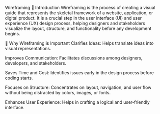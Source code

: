 Wireframing
📄 Introduction
Wireframing is the process of creating a visual guide that represents the skeletal framework of a website, application, or digital product. It is a crucial step in the user interface (UI) and user experience (UX) design process, helping designers and stakeholders visualize the layout, structure, and functionality before any development begins.

🎯 Why Wireframing is Important
Clarifies Ideas: Helps translate ideas into visual representations.

Improves Communication: Facilitates discussions among designers, developers, and stakeholders.

Saves Time and Cost: Identifies issues early in the design process before coding starts.

Focuses on Structure: Concentrates on layout, navigation, and user flow without being distracted by colors, images, or fonts.

Enhances User Experience: Helps in crafting a logical and user-friendly interface.
